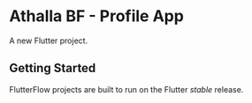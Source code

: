 # Athalla BF - Profile App

A new Flutter project.

## Getting Started

FlutterFlow projects are built to run on the Flutter _stable_ release.
